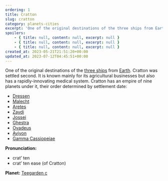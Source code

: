 ```yaml
---
ordering: 1
title: Cratton
slug: cratton
category: planets-cities
excerpt: 'One of the original destinations of the three ships from Earth. Cratton was settled second. It is kn...'
spoilers:
    - { title: null, content: null, excerpt: null }
    - { title: null, content: null, excerpt: null }
    - { title: null, content: null, excerpt: null }
created_at: 2023-05-21T21:51:20+00:00
updated_at: 2023-07-12T04:45:51+00:00
---
```

One of the original destinations of the [three ships](/category/culture-history/three-ships) from [Earth](/category/culture-history/earth). Cratton was settled second. It is known mainly for its agricultural businesses but also has a rapidly-innovating medical system. Cratton has an empire of nine planets under it, their order determined by settlement date:

- [Dressen](/category/planets-cities/dressen)
- [Malecht](/category/planets-cities/malecht)
- [Aretes](/category/planets-cities/aretes)
- [Zaydi](/category/planets-cities/zaydi)
- [Jossei](/category/planets-cities/jossei)
- [Ghestra](/category/planets-cities/ghestra)
- [Ovadeus](/category/planets-cities/ovadeus)
- [Aviyon](/category/planets-cities/aviyon)
- [Gamma Cassiopeiae](/category/planets-cities/gamma-cassiopeiae)

**Pronunciation:**
- crat’ ten
- crat’ ten ease (of Cratton)

**Planet:** [Teegarden c](https://en.wikipedia.org/wiki/Teegarden%27s_Star_c)